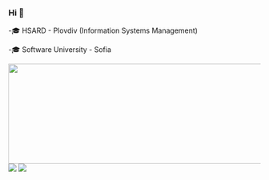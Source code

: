 ### Hi 👋

-🎓 HSARD - Plovdiv (Information Systems Management)

-🎓 Software University - Sofia
<!--
**I-Zafirov/I-Zafirov** is a ✨ _special_ ✨ repository because its `README.md` (this file) appears on your GitHub profile.

Here are some ideas to get you started:

- 🔭 I’m currently working on ...
- 🌱 I’m currently learning ...
- 👯 I’m looking to collaborate on ...
- 🤔 I’m looking for help with ...
- 💬 Ask me about ...
- 📫 How to reach me: ...
- 😄 Pronouns: ...
- ⚡ Fun fact: ...
-->
<img src=https://user-images.githubusercontent.com/86560208/170949856-f0233030-78a8-4ca3-bfda-98413c0d2d68.gif width="600" height="200"/>
<img src="https://github-readme-stats.vercel.app/api?username=I-Zafirov&theme=github_dark" />
<img src="https://github-readme-stats.vercel.app/api/top-langs/?username=I-Zafirov&layout=compact&theme=github_dark" />

